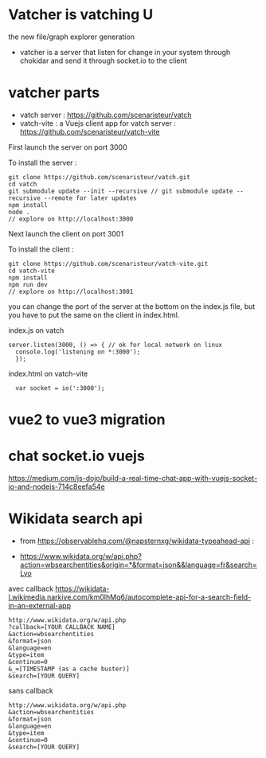 # Vatcher is vatching U

the new file/graph explorer generation

- vatcher is a server that listen for change in your system through chokidar and send it through socket.io to the client


# vatcher parts
- vatch server : https://github.com/scenaristeur/vatch
- vatch-vite : a Vuejs client app for vatch server : https://github.com/scenaristeur/vatch-vite

First launch the server on port 3000

To install the server :
```
git clone https://github.com/scenaristeur/vatch.git
cd vatch
git submodule update --init --recursive // git submodule update --recursive --remote for later updates
npm install
node .
// explore on http://localhost:3000
```
Next launch the client on port 3001


To install the client :
```
git clone https://github.com/scenaristeur/vatch-vite.git
cd vatch-vite
npm install
npm run dev
// explore on http://localhost:3001
```
you can change the port of the server at the bottom on the index.js file, but you have to put the same on the client in index.html.

index.js on vatch
```
server.listen(3000, () => { // ok for local network on linux
  console.log('listening on *:3000');
  });
```

index.html on vatch-vite
```
  var socket = io(':3000');
```

# vue2 to vue3 migration

# chat socket.io vuejs

https://medium.com/js-dojo/build-a-real-time-chat-app-with-vuejs-socket-io-and-nodejs-714c8eefa54e

# Wikidata search api
* from https://observablehq.com/@napsternxg/wikidata-typeahead-api :
- https://www.wikidata.org/w/api.php?action=wbsearchentities&origin=*&format=json&&language=fr&search=Lyo

avec callback https://wikidata-l.wikimedia.narkive.com/km0lhMq6/autocomplete-api-for-a-search-field-in-an-external-app

```
http://www.wikidata.org/w/api.php
?callback=[YOUR CALLBACK NAME]
&action=wbsearchentities
&format=json
&language=en
&type=item
&continue=0
&_=[TIMESTAMP (as a cache buster)]
&search=[YOUR QUERY]

```

sans callback
```
http://www.wikidata.org/w/api.php
&action=wbsearchentities
&format=json
&language=en
&type=item
&continue=0
&search=[YOUR QUERY]
```
